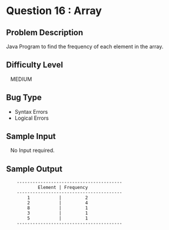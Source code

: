 # Question 16 : Array

## **Problem Description**

Java Program to find the frequency of each element in the array.

## **Difficulty Level**

&nbsp;&nbsp; MEDIUM

## **Bug Type**

- Syntax Errors 
- Logical Errors

## **Sample Input**

&nbsp;&nbsp; No Input required.

## **Sample Output**

```
    ----------------------------------------
            Element | Frequency
    ----------------------------------------
        1           |         2
        2           |         4
        8           |         1
        3           |         1
        5           |         1
    ----------------------------------------
```
